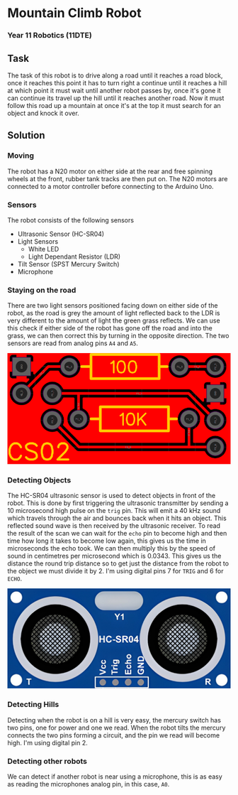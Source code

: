 # Mountain Climb Robot

### Year 11 Robotics (11DTE)

## Task

The task of this robot is to drive along a road until it reaches a road block, once it reaches this point it has to turn right a continue until it reaches a hill at which point it must wait until another robot passes by, once it's gone it can continue its travel up the hill until it reaches another road. Now it must follow this road up a mountain at once it's at the top it must search for an object and knock it over.

## Solution

### Moving

The robot has a N20 motor on either side at the rear and free spinning wheels at the front, rubber tank tracks are then put on. The N20 motors are connected to a motor controller before connecting to the Arduino Uno.

### Sensors

The robot consists of the following sensors

- Ultrasonic Sensor (HC-SR04)
- Light Sensors
	- White LED
	- Light Dependant Resistor (LDR)
- Tilt Sensor (SPST Mercury Switch)
- Microphone

### Staying on the road

There are two light sensors positioned facing down on either side of the robot, as the road is grey the amount of light reflected back to the LDR is very different to the amount of light the green grass reflects. We can use this check if either side of the robot has gone off the road and into the grass, we can then correct this by turning in the opposite direction. The two sensors are read from analog pins `A4` and `A5`.

![Light Sensor PCB](images/LightSensorPCB.png)

### Detecting Objects

The HC-SR04 ultrasonic sensor is used to detect objects in front of the robot. This is done by first triggering the ultrasonic transmitter by sending a 10 microsecond high pulse on the `trig` pin.  This will emit a 40 kHz sound which travels through the air and bounces back when it hits an object. This reflected sound wave is then received by the ultrasonic receiver. To read the result of the scan we can wait for the `echo` pin to become high and then time how long it takes to become low again, this gives us the time in microseconds the echo took. We can then multiply this by the speed of sound in centimetres per microsecond which is 0.0343. This gives us the distance the round trip distance so to get just the distance from the robot to the object we must divide it by 2. I'm using digital pins 7 for `TRIG` and 6 for `ECHO`.

![HC-SR04 Ultrasonic Sensor (Left Transmitter, Right Receiver)](images/UltrasonicSensor.jpg)

### Detecting Hills

Detecting when the robot is on a hill is very easy, the mercury switch has two pins, one for power and one we read. When the robot tilts the mercury connects the two pins forming a circuit, and the pin we read will become high. I'm using digital pin 2.

### Detecting other robots

We can detect if another robot is near using a microphone, this is as easy as reading the microphones analog pin, in this case, `A0`.